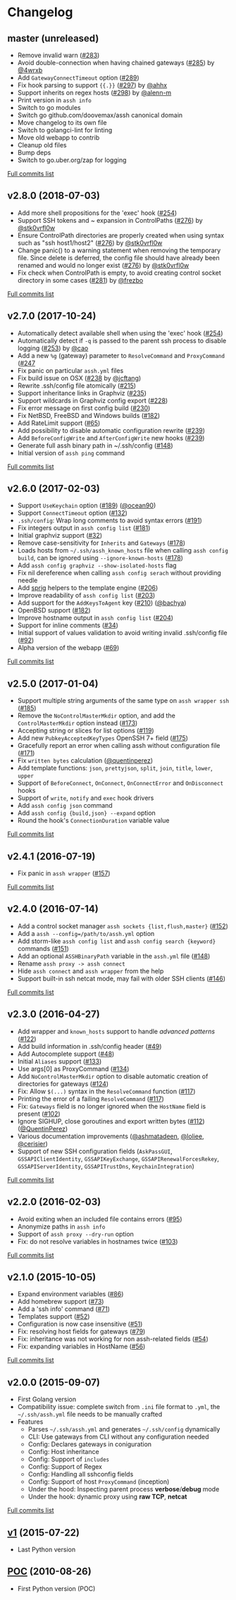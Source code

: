 # Changelog

## master (unreleased)

  * Remove invalid warn ([#283](https://github.com/moul/assh/issues/283))
  * Avoid double-connection when having chained gateways ([#285](https://github.com/moul/assh/pull/285)) by [@4wrxb](https://github.com/4wrxb)
  * Add `GatewayConnectTimeout` option ([#289](https://github.com/moul/assh/issues/289))
  * Fix hook parsing to support `{{.}}` ([#297](https://github.com/moul/assh/issues/297)) by [@ahhx](https://github.com/ahhx)
  * Support inherits on regex hosts ([#298](https://github.com/moul/assh/issues/298)) by [@alenn-m](https://github.com/alenn-m)
  * Print version in `assh info`
  * Switch to go modules
  * Switch go github.com/doovemax/assh canonical domain
  * Move changelog to its own file
  * Switch to golangci-lint for linting
  * Move old webapp to contrib
  * Cleanup old files
  * Bump deps
  * Switch to go.uber.org/zap for logging

[Full commits list](https://github.com/moul/assh/compare/v2.8.0...master)

## v2.8.0 (2018-07-03)

  * Add more shell propositions for the 'exec' hook ([#254](https://github.com/moul/assh/issues/254))
  * Support SSH tokens and ~ expansion in ControlPaths ([#276](https://github.com/moul/assh/pull/276)) by [@stk0vrfl0w](https://github.com/stk0vrfl0w)
  * Ensure ControlPath directories are properly created when using syntax such as "ssh host1/host2" ([#276](https://github.com/moul/assh/pull/276)) by [@stk0vrfl0w](https://github.com/stk0vrfl0w)
  * Change panic() to a warning statement when removing the temporary file. Since delete is deferred, the config file should have already been renamed and would no longer exist ([#276](https://github.com/moul/assh/pull/276)) by [@stk0vrfl0w](https://github.com/stk0vrfl0w)
  * Fix check when ControlPath is empty, to avoid creating control socket directory in some cases ([#281](https://github.com/moul/assh/pull/281)) by [@frezbo](https://github.com/frezbo)

[Full commits list](https://github.com/moul/assh/compare/v2.7.0...v2.8.0)

## v2.7.0 (2017-10-24)

  * Automatically detect available shell when using the 'exec' hook ([#254](https://github.com/moul/assh/issues/254))
  * Automatically detect if `-q` is passed to the parent ssh process to disable logging ([#253](https://github.com/moul/assh/pull/253)) by [@cao](https://github.com/cao)
  * Add a new `%g` (gateway) parameter to `ResolveCommand` and `ProxyCommand` ([#247](https://github.com/moul/assh/pull/247)
  * Fix panic on particular `assh.yml` files
  * Fix build issue on OSX ([#238](https://github.com/moul/assh/pull/238) by [@jcftang](https://github.com/jcftang))
  * Rewrite .ssh/config file atomically ([#215](https://github.com/moul/assh/issues/215))
  * Support inheritance links in Graphviz ([#235](https://github.com/moul/assh/issues/235))
  * Support wildcards in Graphviz config export ([#228](https://github.com/moul/assh/issues/228))
  * Fix error message on first config build ([#230](https://github.com/moul/assh/issues/230))
  * Fix NetBSD, FreeBSD and Windows builds ([#182](https://github.com/moul/assh/issues/182))
  * Add RateLimit support ([#65](https://github.com/moul/assh/issues/65))
  * Add possibility to disable automatic configuration rewrite ([#239](https://github.com/moul/assh/issues/239))
  * Add `BeforeConfigWrite` and `AfterConfigWrite` new hooks ([#239](https://github.com/moul/assh/issues/239))
  * Generate full assh binary path in ~/.ssh/config ([#148](https://github.com/moul/assh/issues/148))
  * Initial version of `assh ping` command

[Full commits list](https://github.com/moul/assh/compare/v2.6.0...v2.7.0)

## v2.6.0 (2017-02-03)

  * Support `UseKeychain` option ([#189](https://github.com/moul/assh/pull/189)) ([@ocean90](https://github.com/ocean90))
  * Support `ConnectTimeout` option ([#132](https://github.com/moul/assh/issues/132))
  * `.ssh/config`: Wrap long comments to avoid syntax errors ([#191](https://github.com/moul/assh/issues/191))
  * Fix integers output in `assh config list` ([#181](https://github.com/moul/assh/issues/181))
  * Initial graphviz support ([#32](https://github.com/moul/assh/issues/32))
  * Remove case-sensitivity for `Inherits` and `Gateways` ([#178](https://github.com/moul/assh/issues/178))
  * Loads hosts from `~/.ssh/assh_known_hosts` file when calling `assh config build`, can be ignored using `--ignore-known-hosts` ([#178](https://github.com/moul/assh/issues/178))
  * Add `assh config graphviz --show-isolated-hosts` flag
  * Fix nil dereference when calling `assh config serach` without providing needle
  * Add [sprig](https://github.com/Masterminds/sprig) helpers to the template engine ([#206](https://github.com/moul/assh/issues/206))
  * Improve readability of `assh config list` ([#203](https://github.com/moul/assh/issues/203))
  * Add support for the `AddKeysToAgent` key ([#210](https://github.com/moul/assh/pull/210)) ([@bachya](https://github.com/bachya))
  * OpenBSD support ([#182](https://github.com/moul/assh/issues/182))
  * Improve hostname output in `assh config list` ([#204](https://github.com/moul/assh/issues/204))
  * Support for inline comments ([#34](https://github.com/moul/assh/issues/34))
  * Initial support of values validation to avoid writing invalid .ssh/config file ([#92](https://github.com/moul/assh/issues/92))
  * Alpha version of the webapp ([#69](https://github.com/moul/assh/issues/69))

[Full commits list](https://github.com/moul/assh/compare/v2.5.0...v2.6.0)

## v2.5.0 (2017-01-04)

  * Support multiple string arguments of the same type on `assh wrapper ssh` ([#185](https://github.com/moul/assh/issues/185))
  * Remove the `NoControlMasterMkdir` option, and add the `ControlMasterMkdir` option instead ([#173](https://github.com/moul/assh/issues/173))
  * Accepting string or slices for list options ([#119](https://github.com/moul/assh/issues/119))
  * Add new `PubkeyAcceptedKeyTypes` OpenSSH 7+ field ([#175](https://github.com/moul/assh/issues/175))
  * Gracefully report an error when calling assh without configuration file ([#171](https://github.com/moul/assh/issues/171))
  * Fix `written bytes` calculation ([@quentinperez](https://github.com/quentinperez))
  * Add template functions: `json`, `prettyjson`, `split`, `join`, `title`, `lower`, `upper`
  * Support of `BeforeConnect`, `OnConnect`, `OnConnectError` and `OnDisconnect` hooks
  * Support of `write`, `notify` and `exec` hook drivers
  * Add `assh config json` command
  * Add `assh config {build,json} --expand` option
  * Round the hook's `ConnectionDuration` variable value

[Full commits list](https://github.com/moul/assh/compare/v2.4.1...v2.5.0)

## v2.4.1 (2016-07-19)

  * Fix panic in `assh wrapper` ([#157](https://github.com/moul/assh/issues/157))

[Full commits list](https://github.com/moul/assh/compare/v2.4.0...v2.4.1)

## v2.4.0 (2016-07-14)

  * Add a control socket manager `assh sockets {list,flush,master}` ([#152](https://github.com/moul/assh/pull/152))
  * Add a `assh --config=/path/to/assh.yml` option
  * Add storm-like `assh config list` and `assh config search {keyword}` commands ([#151](https://github.com/moul/assh/pull/151))
  * Add an optional `ASSHBinaryPath` variable in the `assh.yml` file ([#148](https://github.com/moul/assh/issues/148))
  * Rename `assh proxy -> assh connect`
  * Hide `assh connect` and `assh wrapper` from the help
  * Support built-in ssh netcat mode, may fail with older SSH clients ([#146](https://github.com/moul/assh/issues/146))

[Full commits list](https://github.com/moul/assh/compare/v2.3.0...v2.4.0)

## v2.3.0 (2016-04-27)

  * Add wrapper and `known_hosts` support to handle *advanced patterns* ([#122](https://github.com/moul/assh/issues/122))
  * Add build information in .ssh/config header ([#49](https://github.com/moul/assh/issues/49))
  * Add Autocomplete support ([#48](https://github.com/moul/assh/issues/48))
  * Initial `Aliases` support ([#133](https://github.com/moul/assh/issues/133))
  * Use args[0] as ProxyCommand ([#134](https://github.com/moul/assh/issues/134))
  * Add `NoControlMasterMkdir` option to disable automatic creation of directories for gateways ([#124](https://github.com/moul/assh/issues/124))
  * Fix: Allow `$(...)` syntax in the `ResolveCommand` function ([#117](https://github.com/moul/assh/issues/117))
  * Printing the error of a failing `ResolveCommand` ([#117](https://github.com/moul/assh/issues/117))
  * Fix: `Gateways` field is no longer ignored when the `HostName` field is present ([#102](https://github.com/moul/assh/issues/102))
  * Ignore SIGHUP, close goroutines and export written bytes ([#112](https://github.com/moul/assh/pull/112)) ([@QuentinPerez](https://github.com/QuentinPerez))
  * Various documentation improvements ([@ashmatadeen](https://github.com/ashmatadeen), [@loliee](https://github.com/loliee), [@cerisier](https://github.com/cerisier))
  * Support of new SSH configuration fields (`AskPassGUI`, `GSSAPIClientIdentity`, `GSSAPIKeyExchange`, `GSSAPIRenewalForcesRekey`, `GSSAPIServerIdentity`, `GSSAPITrustDns`, `KeychainIntegration`)

[Full commits list](https://github.com/moul/assh/compare/v2.2.0...v2.3.0)

## v2.2.0 (2016-02-03)

  * Avoid exiting when an included file contains errors ([#95](https://github.com/moul/assh/issues/95))
  * Anonymize paths in `assh info`
  * Support of `assh proxy --dry-run` option
  * Fix: do not resolve variables in hostnames twice ([#103](https://github.com/moul/assh/issues/103))

[Full commits list](https://github.com/moul/assh/compare/v2.1.0...v2.2.0)

## v2.1.0 (2015-10-05)

  * Expand environment variables ([#86](https://github.com/moul/assh/issues/86))
  * Add homebrew support ([#73](https://github.com/moul/assh/issues/73))
  * Add a 'ssh info' command ([#71](https://github.com/moul/assh/issues/71))
  * Templates support ([#52](https://github.com/moul/assh/issues/52))
  * Configuration is now case insensitive ([#51](https://github.com/moul/assh/issues/51))
  * Fix: resolving host fields for gateways ([#79](https://github.com/moul/assh/issues/79))
  * Fix: inheritance was not working for non assh-related fields ([#54](https://github.com/moul/assh/issues/54))
  * Fix: expanding variables in HostName ([#56](https://github.com/moul/assh/issues/56))

[Full commits list](https://github.com/moul/assh/compare/v2.0.0...v2.1.0)

## v2.0.0 (2015-09-07)

  * First Golang version
  * Compatibility issue: complete switch from `.ini` file format to `.yml`, the `~/.ssh/assh.yml` file needs to be manually crafted
  * Features
    * Parses `~/.ssh/assh.yml` and generates `~/.ssh/config` dynamically
    * CLI: Use gateways from CLI without any configuration needed
    * Config: Declares gateways in coniguration
    * Config: Host inheritance
    * Config: Support of `includes`
    * Config: Support of Regex
    * Config: Handling all sshconfig fields
    * Config: Support of host `ProxyCommand` (inception)
    * Under the hood: Inspecting parent process **verbose**/**debug** mode
    * Under the hook: dynamic proxy using **raw TCP**, **netcat**

[Full commits list](https://github.com/moul/assh/compare/be4fea1632b1e9f8aa60585187338777baaf1210...v2.0.0)

## [v1](https://github.com/moul/assh/tree/v1.1.0) (2015-07-22)

  * Last Python version

## [POC](https://github.com/moul/assh/commit/550f86c225d30292728ad24bc883b6d3a3e3f1b1) (2010-08-26)

  * First Python version (POC)
